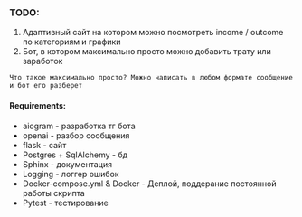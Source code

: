 ### TODO:

1) Адаптивный сайт на котором можно посмотреть income / outcome по категориям и графики
2) Бот, в котором максимально просто можно добавить трату или заработок

`Что такое максимально просто? Можно написать в любом формате сообщение и бот его разберет`

#### Requirements:
- aiogram - разработка тг бота
- openai - разбор сообщения
- flask - сайт
- Postgres + SqlAlchemy - бд
- Sphinx - документация
- Logging - логгер ошибок
- Docker-compose.yml & Docker - Деплой, поддерание постоянной работы скрипта
- Pytest - тестирование
